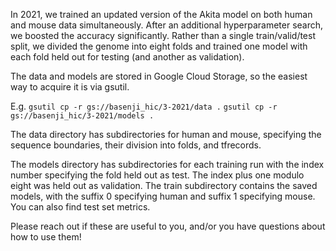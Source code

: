 In 2021, we trained an updated version of the Akita model on both human and mouse data simultaneously. After an additional hyperparameter search, we boosted the accuracy significantly. Rather than a single train/valid/test split, we divided the genome into eight folds and trained one model with each fold held out for testing (and another as validation).

The data and models are stored in Google Cloud Storage, so the easiest way to acquire it is via gsutil.

E.g.
`gsutil cp -r gs://basenji_hic/3-2021/data .`
`gsutil cp -r gs://basenji_hic/3-2021/models .`

The data directory has subdirectories for human and mouse, specifying the sequence boundaries, their division into folds, and tfrecords.

The models directory has subdirectories for each training run with the index number specifying the fold held out as test. The index plus one modulo eight was held out as validation. The train subdirectory contains the saved models, with the suffix 0 specifying human and suffix 1 specifying mouse. You can also find test set metrics.

Please reach out if these are useful to you, and/or you have questions about how to use them!